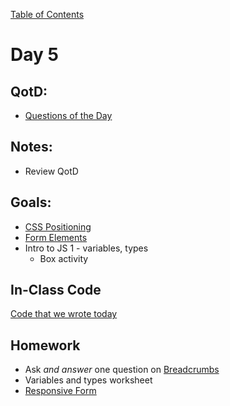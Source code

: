[Table of Contents](/README.md)

# Day 5

## QotD:
* [Questions of the Day](http://www.classmarker.com/)

## Notes:
* Review QotD

## Goals:
* [CSS Positioning](/units/css-positioning)
* [Form Elements](/units/form-elements)
* Intro to JS 1 - variables, types
	* Box activity

## In-Class Code
[Code that we wrote today](/notes/day-05/code)

## Homework
* Ask *and answer* one question on [Breadcrumbs](http://tiy.breadcrumbsqa.com/)
* Variables and types worksheet
* [Responsive Form](https://github.com/TIY-Austin-Front-End-Engineering/responsive-form)